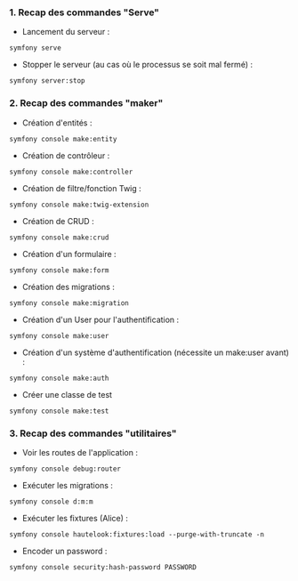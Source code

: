 
### 1. Recap des commandes "Serve"


- Lancement du serveur :
```
symfony serve
```


- Stopper le serveur (au cas où le processus se soit mal fermé) :
```
symfony server:stop
```

### 2. Recap des commandes "maker"


- Création d'entités :
```
symfony console make:entity
```


- Création de contrôleur :
```
symfony console make:controller
```


- Création de filtre/fonction Twig :
```
symfony console make:twig-extension
```


- Création de CRUD :
```
symfony console make:crud
```


- Création d'un formulaire :
```
symfony console make:form
```


- Création des migrations :
```
symfony console make:migration
```


- Création d'un User pour l'authentification :
```
symfony console make:user
```


- Création d'un système d'authentification (nécessite un make:user avant) :
```
symfony console make:auth
```


- Créer une classe de test
```
symfony console make:test
```

### 3. Recap des commandes "utilitaires"


- Voir les routes de l'application :
```
symfony console debug:router
```


- Exécuter les migrations :
```
symfony console d:m:m
```


- Exécuter les fixtures (Alice) :
```
symfony console hautelook:fixtures:load --purge-with-truncate -n
```


- Encoder un password :
```
symfony console security:hash-password PASSWORD
```


